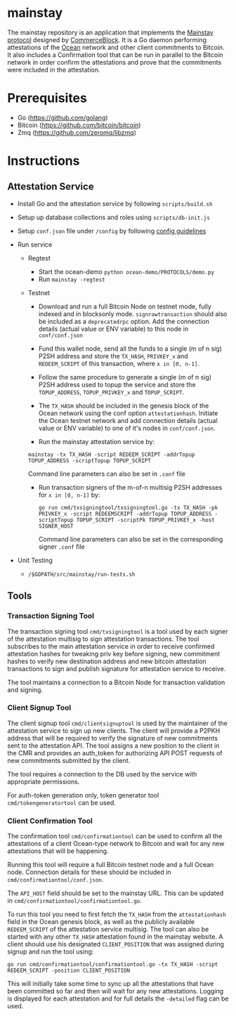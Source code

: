 # mainstay
The mainstay repository is an application that implements the [Mainstay protocol](https://www.commerceblock.com/wp-content/uploads/2018/03/commerceblock-mainstay-whitepaper.pdf) designed by [CommerceBlock](https://www.commerceblock.com). It is a Go daemon performing attestations of the [Ocean](https://github.com/commerceblock/ocean) network and other client commitments to Bitcoin. It also includes a Confirmation tool that can be run in parallel to the Bitcoin network in order confirm the attestations and prove that the commitments were included in the attestation.

# Prerequisites
* Go (https://github.com/golang)
* Bitcoin (https://github.com/bitcoin/bitcoin)
* Zmq (https://github.com/zeromq/libzmq)

# Instructions

## Attestation Service

- Install Go and the attestation service by following `scripts/build.sh`

- Setup up database collections and roles using `scripts/db-init.js`

- Setup `conf.json` file under `/config` by following [config guidelines](/config/README.md)

- Run service
    - Regtest
        - Start the ocean-demo `python ocean-demo/PROTOCOLS/demo.py`
        - Run `mainstay -regtest`
    - Testnet
        - Download and run a full Bitcoin Node on testnet mode, fully indexed and in blocksonly mode. `signrawtransaction` should also be included as a `deprecatedrpc` option. Add the connection details (actual value or ENV variable) to this node in `conf/conf.json`

        - Fund this wallet node, send all the funds to a single (m of n sig) P2SH address and store the `TX_HASH`, `PRIVKEY_x` and `REDEEM_SCRIPT` of this transaction, where `x in [0, n-1]`.

        - Follow the same procedure to generate a single (m of n sig) P2SH address used to topup the service and store the `TOPUP_ADDRESS`, `TOPUP_PRIVKEY_x` and `TOPUP_SCRIPT`.

        - The `TX_HASH` should be included in the genesis block of the Ocean network using the conf option `attestationhash`. Initiate the Ocean testnet network and add connection details (actual value or ENV variable) to one of it's nodes in `conf/conf.json`.

        - Run the mainstay attestation service by:

         `mainstay -tx TX_HASH -script REDEEM_SCRIPT -addrTopup TOPUP_ADDRESS -scriptTopup TOPUP_SCRIPT`

         Command line parameters can also be set in `.conf` file

        - Run transaction signers of the m-of-n multisig P2SH addresses for `x in [0, n-1]` by:

            `go run cmd/txsigningtool/txsigningtool.go -tx TX_HASH -pk PRIVKEY_x -script REDEEMSCRIPT -addrTopup TOPUP_ADDRESS -scriptTopup TOPUP_SCRIPT -scriptPk TOPUP_PRIVKEY_x -host SIGNER_HOST`

            Command line parameters can also be set in the corresponding signer `.conf` file


- Unit Testing
    - `/$GOPATH/src/mainstay/run-tests.sh`

## Tools

### Transaction Signing Tool

The transaction signing tool `cmd/txsigningtool` is a tool used by each signer of the attestation multisig to sign attestation transactions. The tool subscribes to the main attestation service in order to receive confirmed attestation hashes for tweaking priv key before signing, new commitment hashes to verify new destination address and new bitcoin attestation transactions to sign and publish signature for attestation service to receive.

The tool maintains a connection to a Bitcoin Node for transaction validation and signing.

### Client Signup Tool

The client signup tool `cmd/clientsignuptool` is used by the maintainer of the attestation service to sign up new clients. The client will provide a P2PKH address that will be required to verify the signature of new commitments sent to the attestation API. The tool assigns a new position to the client in the CMR and provides an auth_token for authorizing API POST requests of new commitments submitted by the client.

The tool requires a connection to the DB used by the service with appropriate permissions.

For auth-token generation only, token generator tool `cmd/tokengeneratortool` can be used.

### Client Confirmation Tool

The confirmation tool `cmd/confirmationtool` can be used to confirm all the attestations of a client Ocean-type network to Bitcoin and wait for any new attestations that will be happening.

Running this tool will require a full Bitcoin testnet node and a full Ocean node. Connection details for these should be included in `cmd/confirmationtool/conf.json`.

The `API_HOST` field should be set to the mainstay URL. This can be updated in `cmd/confirmationtool/confirmationtool.go`.

To run this tool you need to first fetch the `TX_HASH` from the `attestationhash` field in the Ocean genesis block, as well as the publicly available `REDEEM_SCRIPT` of the attestation service multisig. The tool can also be started with any other `TX_HASH` attestation found in the mainstay website. A client should use his designated `CLIENT_POSITION` that was assigned during signup and run the tool using:

`go run cmd/confirmationtool/confirmationtool.go
-tx TX_HASH -script REDEEM_SCRIPT -position CLIENT_POSITION`

This will initially take some time to sync up all the attestations that have been committed so far and then will wait for any new attestations. Logging is displayed for each attestation and for full details the `-detailed` flag can be used.
